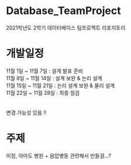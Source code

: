 # Database_TeamProject
2021학년도 2학기 데이터베이스 팀프로젝트 리포지토리

# 개발일정

11월 1일 ~ 11월 7일 : 설계 발표 준비<br>
11월 8일 ~ 11월 14일 : 설계 보완 & 논리 설계<br>
11월 15일 ~ 11월 21일 : 논리 설계 보완 & 물리 설계<br>
11월 22일 ~ 11월 28일 : 최종 점검<br><br><br>
변경 가능성 있음 !!

# 주제

미정, 아마도 병원 + 음압병동 관련해서 만들걸...?
